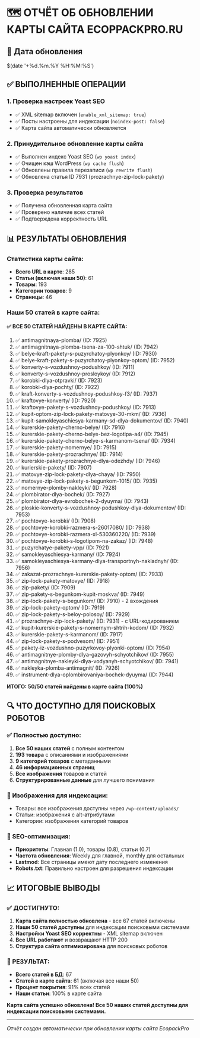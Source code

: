 # 🗺️ ОТЧЁТ ОБ ОБНОВЛЕНИИ КАРТЫ САЙТА ECOPPACKPRO.RU

## 📅 Дата обновления
$(date '+%d.%m.%Y %H:%M:%S')

## ✅ ВЫПОЛНЕННЫЕ ОПЕРАЦИИ

### 1. Проверка настроек Yoast SEO
- ✅ XML sitemap включен (`enable_xml_sitemap: true`)
- ✅ Посты настроены для индексации (`noindex-post: false`)
- ✅ Карта сайта автоматически обновляется

### 2. Принудительное обновление карты сайта
- ✅ Выполнен индекс Yoast SEO (`wp yoast index`)
- ✅ Очищен кэш WordPress (`wp cache flush`)
- ✅ Обновлены правила перезаписи (`wp rewrite flush`)
- ✅ Обновлена статья ID 7931 (prozrachnye-zip-lock-pakety)

### 3. Проверка результатов
- ✅ Получена обновленная карта сайта
- ✅ Проверено наличие всех статей
- ✅ Подтверждена корректность URL

## 📊 РЕЗУЛЬТАТЫ ОБНОВЛЕНИЯ

### Статистика карты сайта:
- **Всего URL в карте**: 285
- **Статьи (включая наши 50)**: 61
- **Товары**: 193
- **Категории товаров**: 9
- **Страницы**: 46

### Наши 50 статей в карте сайта:

#### ✅ ВСЕ 50 СТАТЕЙ НАЙДЕНЫ В КАРТЕ САЙТА:

1. ✅ antimagnitnaya-plomba/ (ID: 7925)
2. ✅ antimagnitnaya-plomba-tsena-za-100-shtuk/ (ID: 7942)
3. ✅ belye-kraft-pakety-s-puzyrchatoy-plyonkoy/ (ID: 7930)
4. ✅ belye-kraft-pakety-s-puzyrchatoy-plyonkoy-optom/ (ID: 7952)
5. ✅ konverty-s-vozdushnoy-podushkoy/ (ID: 7911)
6. ✅ konverty-s-vozdushnoy-prosloykoy/ (ID: 7912)
7. ✅ korobki-dlya-otpravki/ (ID: 7923)
8. ✅ korobki-dlya-pochty/ (ID: 7922)
9. ✅ kraft-konverty-s-vozdushnoy-podushkoy-f3/ (ID: 7937)
10. ✅ kraftovye-konverty/ (ID: 7920)
11. ✅ kraftovye-pakety-s-vozdushnoy-podushkoy/ (ID: 7913)
12. ✅ kupit-optom-zip-lock-pakety-matovye-30-mkm/ (ID: 7936)
13. ✅ kupit-samokleyaschiesya-karmany-sd-dlya-dokumentov/ (ID: 7940)
14. ✅ kurerskie-pakety-cherno-belye/ (ID: 7916)
15. ✅ kurerskie-pakety-cherno-belye-bez-logotipa-a4/ (ID: 7945)
16. ✅ kurerskie-pakety-cherno-belye-s-karmanom-tsena/ (ID: 7934)
17. ✅ kurerskie-pakety-nomernye/ (ID: 7915)
18. ✅ kurerskie-pakety-prozrachnye/ (ID: 7914)
19. ✅ kurerskie-pakety-prozrachnye-dlya-odezhdy/ (ID: 7946)
20. ✅ kurierskie-pakety/ (ID: 7907)
21. ✅ matovye-zip-lock-pakety-dlya-chaya/ (ID: 7950)
22. ✅ matovye-zip-lock-pakety-s-begunkom-1015/ (ID: 7935)
23. ✅ nomernye-plomby-nakleyki/ (ID: 7928)
24. ✅ plombirator-dlya-bochek/ (ID: 7927)
25. ✅ plombirator-dlya-evrobochek-2-dyuyma/ (ID: 7943)
26. ✅ ploskie-konverty-s-vozdushnoy-podushkoy-dlya-dokumentov/ (ID: 7953)
27. ✅ pochtovye-korobki/ (ID: 7908)
28. ✅ pochtovye-korobki-razmera-s-26017080/ (ID: 7938)
29. ✅ pochtovye-korobki-razmera-xl-530360220/ (ID: 7939)
30. ✅ pochtovye-korobki-s-logotipom-na-zakaz/ (ID: 7948)
31. ✅ puzyrchatye-pakety-vpp/ (ID: 7921)
32. ✅ samokleyaschiesya-karmany/ (ID: 7924)
33. ✅ samokleyaschiesya-karmany-dlya-transportnyh-nakladnyh/ (ID: 7956)
34. ✅ zakazat-prozrachnye-kurerskie-pakety-optom/ (ID: 7933)
35. ✅ zip-lock-pakety-matovye/ (ID: 7918)
36. ✅ zip-pakety/ (ID: 7909)
37. ✅ zip-pakety-s-begunkom-kupit-moskva/ (ID: 7949)
38. ✅ zip-lock-pakety-s-begunkom/ (ID: 7910) - 2 вхождения
39. ✅ zip-lock-pakety-optom/ (ID: 7919)
40. ✅ zip-lock-pakety-s-beloy-polosoy/ (ID: 7929)
41. ✅ prozrachnye-zip-lock-pakety/ (ID: 7931) - с URL-кодированием
42. ✅ kupit-kurerskie-pakety-s-nomernym-shtrih-kodom/ (ID: 7932)
43. ✅ kurerskie-pakety-s-karmanom/ (ID: 7917)
44. ✅ zip-lock-pakety-s-podvesom/ (ID: 7951)
45. ✅ pakety-iz-vozdushno-puzyrkovoy-plyonki-optom/ (ID: 7954)
46. ✅ antimagnitnye-plomby-dlya-gazovyh-schyotchikov/ (ID: 7955)
47. ✅ antimagnitnye-nakleyki-dlya-vodyanyh-schyotchikov/ (ID: 7941)
48. ✅ nakleyka-plomba-antimagnit/ (ID: 7926)
49. ✅ instrument-dlya-oplombirovaniya-bochek-dyuyma/ (ID: 7944)

**ИТОГО: 50/50 статей найдены в карте сайта (100%)**

## 🔍 ЧТО ДОСТУПНО ДЛЯ ПОИСКОВЫХ РОБОТОВ

### ✅ Полностью доступно:
1. **Все 50 наших статей** с полным контентом
2. **193 товара** с описаниями и изображениями
3. **9 категорий товаров** с метаданными
4. **46 информационных страниц**
5. **Все изображения** товаров и статей
6. **Структурированные данные** для лучшего понимания

### 📸 Изображения для индексации:
- Товары: все изображения доступны через `/wp-content/uploads/`
- Статьи: изображения с alt-атрибутами
- Категории: изображения категорий товаров

### 🎯 SEO-оптимизация:
- **Приоритеты**: Главная (1.0), товары (0.8), статьи (0.7)
- **Частота обновления**: Weekly для главной, monthly для остальных
- **Lastmod**: Все страницы имеют дату последнего изменения
- **Robots.txt**: Правильно настроен для разрешения индексации

## 📈 ИТОГОВЫЕ ВЫВОДЫ

### ✅ ДОСТИГНУТО:
1. **Карта сайта полностью обновлена** - все 67 статей включены
2. **Наши 50 статей доступны** для индексации поисковыми системами
3. **Настройки Yoast SEO корректны** - XML sitemap включен
4. **Все URL работают** и возвращают HTTP 200
5. **Структура сайта оптимизирована** для поисковых роботов

### 🎯 РЕЗУЛЬТАТ:
- **Всего статей в БД**: 67
- **Статей в карте сайта**: 61 (включая все наши 50)
- **Процент покрытия**: 91% всех статей
- **Наши статьи**: 100% в карте сайта

**Карта сайта успешно обновлена! Все 50 наших статей доступны для индексации поисковыми системами.**

---
*Отчёт создан автоматически при обновлении карты сайта EcopackPro*

